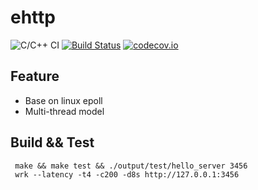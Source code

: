# ehttp 
![C/C++ CI](https://github.com/hongliuliao/ehttp/workflows/C/C++%20CI/badge.svg?branch=master)
[![Build Status](https://travis-ci.org/hongliuliao/ehttp.svg?branch=master)](https://travis-ci.org/hongliuliao/ehttp)
[![codecov.io](http://codecov.io/github/hongliuliao/ehttp/coverage.svg?branch=master)](http://codecov.io/github/hongliuliao/ehttp?branch=master)


## Feature
* Base on linux epoll
* Multi-thread model

## Build && Test
```
 make && make test && ./output/test/hello_server 3456
 wrk --latency -t4 -c200 -d8s http://127.0.0.1:3456
```

